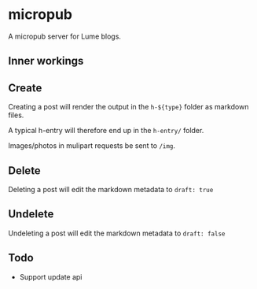 # micropub

A micropub server for Lume blogs.

## Inner workings

## Create

Creating a post will render the output in the `h-${type}` folder as markdown files.

A typical h-entry will therefore end up in the `h-entry/` folder.

Images/photos in mulipart requests be sent to `/img`.

## Delete

Deleting a post will edit the markdown metadata to `draft: true`

## Undelete

Undeleting a post will edit the markdown metadata to `draft: false`

## Todo

- Support update api
